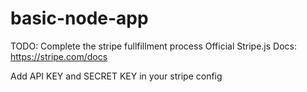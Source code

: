 # basic-node-app
TODO: Complete the stripe fullfillment process
Official Stripe.js Docs: https://stripe.com/docs

Add API KEY and SECRET KEY in your stripe config